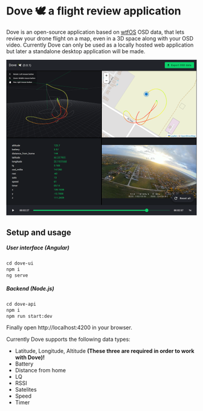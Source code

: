 # Dove 🕊️ a flight review application

Dove is an open-source application based on [wtfOS](https://github.com/fpv-wtf/wtfos) OSD data, that lets review your drone flight on a map, even in a 3D space along with your OSD video. Currently Dove can only be used as a locally hosted web application but later a standalone desktop application will be made.

![](docs/preview.png)


## Setup and usage

##### User interface (Angular)
```
cd dove-ui
npm i
ng serve
```

##### Backend (Node.js)
```
cd dove-api
npm i
npm run start:dev
```
Finally open http://localhost:4200 in your browser.

Currently Dove supports the following data types:
- Latitude, Longitude, Altitude **(These three are required in order to work with Dove)!**
- Battery
- Distance from home
- LQ
- RSSI
- Satelites
- Speed
- Timer
